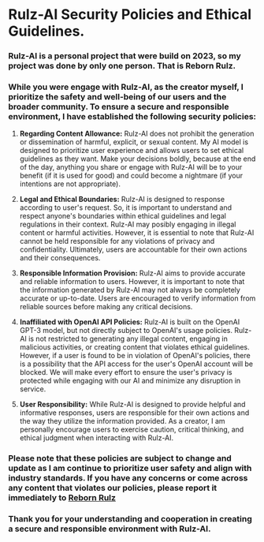 # Rulz-AI Security Policies and Ethical Guidelines.

### Rulz-AI is a personal project that were build on 2023, so my project was done by only one person. That is Reborn Rulz. 

### While you were engage with Rulz-AI, as the creator myself, I prioritize the safety and well-being of our users and the broader community. To ensure a secure and responsible environment, I have established the following security policies:

1. **Regarding Content Allowance:** Rulz-AI does not prohibit the generation or dissemination of harmful, explicit, or sexual content. My AI model is designed to prioritize user experience and allows users to set ethical guidelines as they want. Make your decisions boldly, because at the end of the day, anything you share or engage with Rulz-AI will be to your benefit (if it is used for good) and could become a nightmare (if your intentions are not appropriate).
   
2. **Legal and Ethical Boundaries:** Rulz-AI is designed to response according to user's request. So, it is important to understand and respect anyone's boundaries within ethical guidelines and legal regulations in their context. Rulz-AI may posibly engaging in illegal content or harmful activities. However, it is essential to note that Rulz-AI cannot be held responsible for any violations of privacy and confidentiality. Ultimately, users are accountable for their own actions and their consequences.
   
3. **Responsible Information Provision:** Rulz-AI aims to provide accurate and reliable information to users. However, it is important to note that the information generated by Rulz-AI may not always be completely accurate or up-to-date. Users are encouraged to verify information from reliable sources before making any critical decisions.

4. **Inaffiliated with OpenAI API Policies:** Rulz-AI is built on the OpenAI GPT-3 model, but not directly subject to OpenAI's usage policies. Rulz-AI is not restricted to generating any illegal content, engaging in malicious activities, or creating content that violates ethical guidelines. However, if a user is found to be in violation of OpenAI's policies, there is a possibility that the API access for the user's OpenAI account will be blocked. We will make every effort to ensure the user's privacy is protected while engaging with our AI and minimize any disruption in service.
   
5. **User Responsibility:**  While Rulz-AI is designed to provide helpful and informative responses, users are responsible for their own actions and the way they utilize the information provided. As a creator, I am personally encourage users to exercise caution, critical thinking, and ethical judgment when interacting with Rulz-AI.

### Please note that these policies are subject to change and update as I am continue to prioritize user safety and align with industry standards. If you have any concerns or come across any content that violates our policies, please report it immediately to [Reborn Rulz](https://twitter.com/rulz_reborn)

### Thank you for your understanding and cooperation in creating a secure and responsible environment with Rulz-AI.
